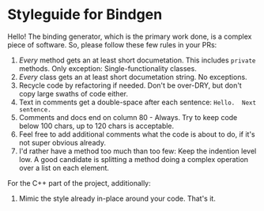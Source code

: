 # Styleguide for Bindgen

Hello!  The binding generator, which is the primary work done, is a complex
piece of software.  So, please follow these few rules in your PRs:

1. *Every* method gets an at least short documetation.  This includes `private`
   methods.  Only exception: Single-functionality classes.
2. *Every* class gets an at least short documetation string.  No exceptions.
3. Recycle code by refactoring if needed.  Don't be over-DRY, but don't copy
   large swaths of code either.
4. Text in comments get a double-space after each sentence: `Hello.  Next
   sentence.`
5. Comments and docs end on column 80 - Always.  Try to keep code below 100
   chars, up to 120 chars is acceptable.
6. Feel free to add additional comments what the code is about to do, if it's
   not super obvious already.
7. I'd rather have a method too much than too few: Keep the indention level
   low.  A good candidate is splitting a method doing a complex operation over a
   list on each element.

For the C++ part of the project, additionally:

1. Mimic the style already in-place around your code.  That's it.

